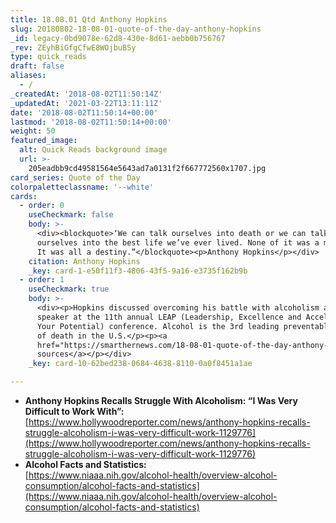 ```yaml
---
title: 18.08.01 Qtd Anthony Hopkins
slug: 20180802-18-08-01-quote-of-the-day-anthony-hopkins
_id: legacy-0bd9078e-62d8-430e-8d61-aebb0b756767
_rev: ZEyhBiGfgCfwE8WOjbuBSy
type: quick_reads
draft: false
aliases:
  - /
_createdAt: '2018-08-02T11:50:14Z'
_updatedAt: '2021-03-22T13:11:11Z'
date: '2018-08-02T11:50:14+00:00'
lastmod: '2018-08-02T11:50:14+00:00'
weight: 50
featured_image:
  alt: Quick Reads background image
  url: >-
    205eadbb9cd49581564e5643ad7a0131f2f667772560x1707.jpg
card_series: Quote of the Day
colorpaletteclassname: '--white'
cards:
  - order: 0
    useCheckmark: false
    body: >-
      <div><blockquote>‘We can talk ourselves into death or we can talk
      ourselves into the best life we’ve ever lived. None of it was a mistake.
      It was all a destiny.”</blockquote><p>Anthony Hopkins</p></div>
    citation: Anthony Hopkins
    _key: card-1-e50f11f3-4806-43f5-9a16-e3735f162b9b
  - order: 1
    useCheckmark: true
    body: >-
      <div><p>Hopkins discussed overcoming his battle with alcoholism as a guest
      speaker at the 11th annual LEAP (Leadership, Excellence and Accelerating
      Your Potential) conference. Alcohol is the 3rd leading preventable cause
      of death in the U.S.</p><p><a
      href="https://smarthernews.com/18-08-01-quote-of-the-day-anthony-hopkins/">view
      sources</a></p></div>
    _key: card-10-62bed238-0684-4638-8110-0a0f8451a1ae

---
```

* **Anthony Hopkins Recalls Struggle With Alcoholism: “I Was Very Difficult to Work With”:** [https://www.hollywoodreporter.com/news/anthony-hopkins-recalls-struggle-alcoholism-i-was-very-difficult-work-1129776](https://www.hollywoodreporter.com/news/anthony-hopkins-recalls-struggle-alcoholism-i-was-very-difficult-work-1129776)
* **Alcohol Facts and Statistics:**  
[https://www.niaaa.nih.gov/alcohol-health/overview-alcohol-consumption/alcohol-facts-and-statistics](https://www.niaaa.nih.gov/alcohol-health/overview-alcohol-consumption/alcohol-facts-and-statistics)